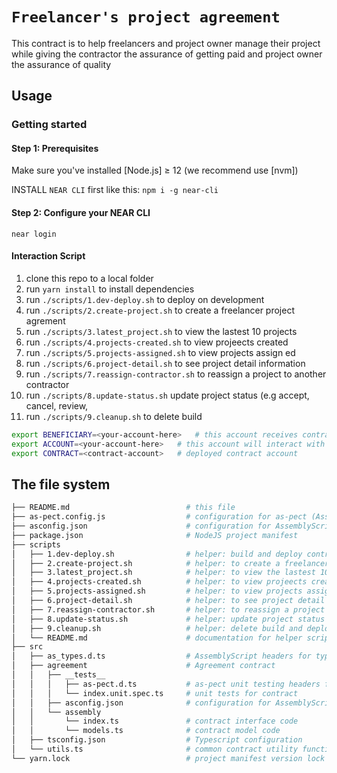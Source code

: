 # `Freelancer's project agreement`

This contract is to help freelancers and project owner manage their project while giving the contractor the assurance of getting paid and project owner the assurance of quality

## Usage

### Getting started

#### Step 1: Prerequisites

Make sure you've installed [Node.js] ≥ 12 (we recommend use [nvm])

INSTALL `NEAR CLI` first like this: `npm i -g near-cli`

#### Step 2: Configure your NEAR CLI

```
near login
```

#### Interaction Script

1. clone this repo to a local folder
2. run `yarn install` to install dependencies
3. run `./scripts/1.dev-deploy.sh` to deploy on development
4. run `./scripts/2.create-project.sh` to create a freelancer project agrement
5. run `./scripts/3.latest_project.sh` to view the lastest 10 projects
6. run `./scripts/4.projects-created.sh` to view projeects created
7. run `./scripts/5.projects-assigned.sh` to view projects assign ed
8. run `./scripts/6.project-detail.sh` to see project detail information
9. run `./scripts/7.reassign-contractor.sh` to reassign a project to another contractor
9. run `./scripts/8.update-status.sh` update project status (e.g accept, cancel, review,
10. run `./scripts/9.cleanup.sh` to delete build


```sh
export BENEFICIARY=<your-account-here>   # this account receives contract account balance
export ACCOUNT=<your-account-here>   # this account will interact with contract
export CONTRACT=<contract-account>   # deployed contract account
```

## The file system

```sh
├── README.md                          # this file
├── as-pect.config.js                  # configuration for as-pect (AssemblyScript unit testing)
├── asconfig.json                      # configuration for AssemblyScript compiler (supports multiple contracts)
├── package.json                       # NodeJS project manifest
├── scripts
│   ├── 1.dev-deploy.sh                # helper: build and deploy contracts
│   ├── 2.create-project.sh            # helper: to create a freelancer project agrement
│   ├── 3.latest_project.sh            # helper: to view the lastest 10 projects
│   ├── 4.projects-created.sh          # helper: to view projeects created
│   ├── 5.projects-assigned.sh         # helper: to view projects assign ed
│   ├── 6.project-detail.sh            # helper: to see project detail information
│   ├── 7.reassign-contractor.sh       # helper: to reassign a project to another contractor
│   ├── 8.update-status.sh             # helper: update project status (e.g accept, cancel, review, etc project)
│   ├── 9.cleanup.sh                   # helper: delete build and deploy artifacts
│   └── README.md                      # documentation for helper scripts
├── src
│   ├── as_types.d.ts                  # AssemblyScript headers for type hints
│   ├── agreement                      # Agreement contract
│   │   ├── __tests__
│   │   │   ├── as-pect.d.ts           # as-pect unit testing headers for type hints
│   │   │   └── index.unit.spec.ts     # unit tests for contract
│   │   ├── asconfig.json              # configuration for AssemblyScript compiler (one per contract)
│   │   └── assembly
│   │       └── index.ts               # contract interface code
│   │       └── models.ts              # contract model code
│   ├── tsconfig.json                  # Typescript configuration
│   └── utils.ts                       # common contract utility functions
└── yarn.lock                          # project manifest version lock
```
